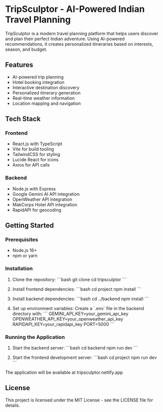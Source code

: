 # TripSculptor - AI-Powered Indian Travel Planning

TripSculptor is a modern travel planning platform that helps users discover and plan their perfect Indian adventure. Using AI-powered recommendations, it creates personalized itineraries based on interests, season, and budget.

## Features

- AI-powered trip planning
- Hotel booking integration
- Interactive destination discovery
- Personalized itinerary generation
- Real-time weather information
- Location mapping and navigation

## Tech Stack

### Frontend
- React.js with TypeScript
- Vite for build tooling
- TailwindCSS for styling
- Lucide React for icons
- Axios for API calls

### Backend
- Node.js with Express
- Google Gemini AI API integration
- OpenWeather API integration
- MakCorps Hotel API integration
- RapidAPI for geocoding

## Getting Started

### Prerequisites
- Node.js 16+
- npm or yarn

### Installation

1. Clone the repository:
\`\`\`bash
git clone <repository-url>
cd tripsculptor
\`\`\`

2. Install frontend dependencies:
\`\`\`bash
cd project
npm install
\`\`\`

3. Install backend dependencies:
\`\`\`bash
cd ../backend
npm install
\`\`\`

4. Set up environment variables:
Create a \`.env\` file in the backend directory with:
\`\`\`
GEMINI_API_KEY=your_gemini_api_key
OPENWEATHER_API_KEY=your_openweather_api_key
RAPIDAPI_KEY=your_rapidapi_key
PORT=5000
\`\`\`

### Running the Application

1. Start the backend server:
\`\`\`bash
cd backend
npm run dev
\`\`\`

2. Start the frontend development server:
\`\`\`bash
cd project
npm run dev
\`\`\`

The application will be available at tripsculptor.netlify.app

## License

This project is licensed under the MIT License - see the LICENSE file for details.
